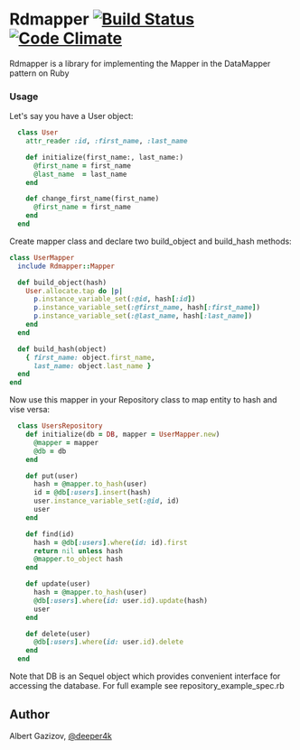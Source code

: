 # Rdmapper [![Build Status](https://travis-ci.org/AlbertGazizov/rdmapper.png)](https://travis-ci.org/AlbertGazizov/rdmapper) [![Code Climate](https://codeclimate.com/github/AlbertGazizov/rdmapper.png)](https://codeclimate.com/github/AlbertGazizov/rdmapper)


Rdmapper is a library for implementing the Mapper in the DataMapper pattern on Ruby

### Usage

Let's say you have a User object:
```ruby
  class User
    attr_reader :id, :first_name, :last_name

    def initialize(first_name:, last_name:)
      @first_name = first_name
      @last_name  = last_name
    end

    def change_first_name(first_name)
      @first_name = first_name
    end
  end
```


Create mapper class and declare two build_object and build_hash methods:
```ruby
class UserMapper
  include Rdmapper::Mapper

  def build_object(hash)
    User.allocate.tap do |p|
      p.instance_variable_set(:@id, hash[:id])
      p.instance_variable_set(:@first_name, hash[:first_name])
      p.instance_variable_set(:@last_name, hash[:last_name])
    end
  end

  def build_hash(object)
    { first_name: object.first_name,
      last_name: object.last_name }
  end
end
```

Now use this mapper in your Repository class to map entity to hash and vise versa:
```ruby
  class UsersRepository
    def initialize(db = DB, mapper = UserMapper.new)
      @mapper = mapper
      @db = db
    end

    def put(user)
      hash = @mapper.to_hash(user)
      id = @db[:users].insert(hash)
      user.instance_variable_set(:@id, id)
      user
    end

    def find(id)
      hash = @db[:users].where(id: id).first
      return nil unless hash
      @mapper.to_object hash
    end

    def update(user)
      hash = @mapper.to_hash(user)
      @db[:users].where(id: user.id).update(hash)
      user
    end

    def delete(user)
      @db[:users].where(id: user.id).delete
    end
  end
```
Note that DB is an Sequel object which provides convenient interface for accessing the database. For full example see repository_example_spec.rb


## Author
Albert Gazizov, [@deeper4k](https://twitter.com/deeper4k)